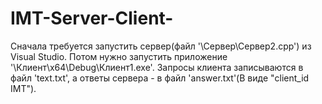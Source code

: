 # IMT-Server-Client-
Сначала требуется запустить сервер(файл '\Сервер\Сервер2.cpp') из Visual Studio. Потом нужно запустить приложение '\Клиент\x64\Debug\Клиент1.exe'.
Запросы клиента записываются в файл 'text.txt', а ответы сервера - в файл 'answer.txt'(В виде "client_id IMT").
